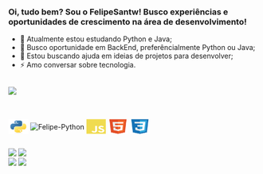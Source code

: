 ### Oi, tudo bem? Sou o FelipeSantw! Busco experiências e oportunidades de crescimento na área de desenvolvimento!

- 🌱 Atualmente estou estudando Python e Java;
- 👯 Busco oportunidade em BackEnd, preferêncialmente Python ou Java;
- 🤔 Estou buscando ajuda em ideias de projetos para desenvolver;
- ⚡ Amo conversar sobre tecnologia.

##
<picture>
  <source 
    srcset="https://github-readme-stats.vercel.app/api?username=FelipeSantw&show_icons=true&theme=dark"
    media="(prefers-color-scheme: dark)"
  />
  <source
   srcset="https://github-readme-stats.vercel.app/api?username=FelipeSantw&show_icons=true"
   media="(prefers-color-scheme: light), (prefers-color-scheme: no-preference)"
  />
  <img src="https://github-readme-stats.vercel.app/api?username=FelipeSantw&show_icons=false"/>
</picture>


##
<div style="display: inline_block"><br>
  <img align="center" alt="Felipe-Python" height="30" width="40" src="https://raw.githubusercontent.com/devicons/devicon/master/icons/python/python-original.svg">
  <img align="center" alt="Felipe-Python" height="30" width="40" src="https://cdn.jsdelivr.net/gh/devicons/devicon/icons/java/java-original.svg"">
  <img align="center" alt="Felipe-Js" height="30" width="40" src="https://raw.githubusercontent.com/devicons/devicon/master/icons/javascript/javascript-plain.svg">
  <img align="center" alt="Felipe-HTML" height="30" width="40" src="https://raw.githubusercontent.com/devicons/devicon/master/icons/html5/html5-original.svg">
  <img align="center" alt="Felipe-CSS" height="30" width="40" src="https://raw.githubusercontent.com/devicons/devicon/master/icons/css3/css3-original.svg">
</div>

##
<div>
  <a href = "mailto:felipesantosdd2@gmail.com"><img src="https://img.shields.io/badge/-Gmail-%23333?style=for-the-badge&logo=gmail&logoColor=white" target="_blank"></a>
  <a href="https://www.linkedin.com/in/felipe-bittencourt-dos-santos-6b406421a/" target="_blank"><img src="https://img.shields.io/badge/-LinkedIn-%230077B5?style=for-the-badge&logo=linkedin&logoColor=white" target="_blank"></a> 
</div>
<div>
  <a href="https://github.com/FelipeSantw/FelipeSantw/files/10905291/Curriculo.-.Felipe.B.Santos.pdf" target="_blank"><img src="https://img.shields.io/badge/Meu-Curr%C3%ADculo-success"></a>
  <a href="https://programathor.com.br/users/126093" target="_blank"><img src="https://img.shields.io/badge/Perfil-Programator-yellow"></a>
</div>

